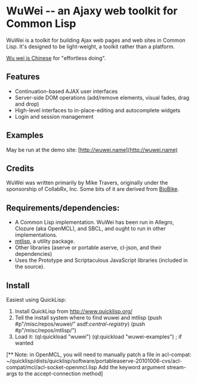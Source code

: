 # WuWei -- an Ajaxy web toolkit for Common Lisp

WuWei is a toolkit for building Ajax web pages and web sites in Common Lisp. It's designed to be
light-weight, a toolkit rather than a platform.  

[Wu wei is Chinese](http://en.wikipedia.org/wiki/Wu_wei) for "effortless doing".  

## Features
* Continuation-based AJAX user interfaces
* Server-side DOM operations (add/remove elements, visual fades, drag and drop)
* High-level interfaces to in-place-editing and autocomplete widgets
* Login and session management

## Examples

May be run at the demo site: [http://wuwei.name](http://wuwei.name)

## Credits

  WuWei was written primarily by Mike Travers, originally under the sponsorship of CollabRx, Inc.
  Some bits of it are derived from [BioBike](http://biobike.org).

## Requirements/dependencies:

* A Common Lisp implementation.  WuWei has been run in Allegro, Clozure (aka OpenMCL), and SBCL, and ought to run in other implementations.
* [mtlisp](https://github.com/mtravers/mtlisp), a utility package.
* Other libraries (aserve or portable aserve, cl-json, and their dependencies)
* Uses the Prototype and Scriptaculous JavaScript libraries 
  (included in the source).

## Install

Easiest using QuickLisp:

1. Install QuickLisp from http://www.quicklisp.org/
2. Tell the install system where to find wuwei and mtlisp
     (push #p"/misc/repos/wuwei/" asdf:*central-registry*)
     (push #p"/misc/repos/mtlisp/")
3. Load it:
     (ql:quickload "wuwei")
     (ql:quickload "wuwei-examples")  ; if wanted

[** Note: in OpenMCL, you will need to manually patch a file in acl-compat:
   ~/quicklisp/dists/quicklisp/software/portableaserve-20101006-cvs/acl-compat/mcl/acl-socket-openmcl.lisp
   Add the keyword argument stream-args to the accept-connection method]
   

